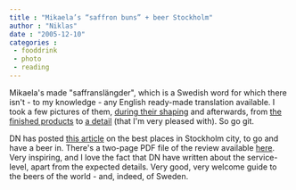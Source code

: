 ```yaml
---
title : "Mikaela’s “saffron buns” + beer Stockholm"
author : "Niklas"
date : "2005-12-10"
categories : 
 - fooddrink
 - photo
 - reading
---
```


Mikaela's made "saffranslängder", which is a Swedish word for which there isn't - to my knowledge - any English ready-made translation available. I took a few pictures of them, [during their shaping](http://flickr.com/photos/pivic/72097278) and afterwards, from [the finished products](http://flickr.com/photos/pivic/72096067) to [a detail](http://flickr.com/photos/pivic/72095459) (that I'm very pleased with). So go git.

DN has posted [this article](http://www.dn.se/DNet/jsp/polopoly.jsp?d=625&a=499822&previousRenderType=6) on the best places in Stockholm city, to go and have a beer in. There's a two-page PDF file of the review available [here](http://www.dn.se/content/1/c6/50/02/84/pastanol.pdf). Very inspiring, and I love the fact that DN have written about the service-level, apart from the expected details. Very good, very welcome guide to the beers of the world - and, indeed, of Sweden.
